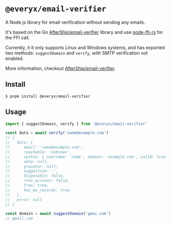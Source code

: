 # `@everyx/email-verifier`

A Node.js library for email verification without sending any emails.

It's based on the Go [AfterShip/email-verifier](https://github.com/AfterShip/email-verifier) library and use [node-ffi-rs](https://github.com/zhangyuang/node-ffi-rs) for the FFI call.

Currently, it it only supports Linux and Windows systems, and has exported two methods: `suggestDomain` and `verify`, with SMTP verification not enabled.

More information, checkout [AfterShip/email-verifier](https://github.com/AfterShip/email-verifier).

## Install

```console
$ pnpm install @everyx/email-verifier
```

## Usage

```ts
import { suggestDomain, verify } from '@everyx/email-verifier'

const data = await verify('name@example.com')
// {
//   data: {
//      email: 'name@example.com',
//      reachable: 'unknown',
//      syntax: { username: 'name', domain: 'example.com', valid: true },
//      smtp: null,
//      gravatar: null,
//      suggestion: '',
//      disposable: false,
//      role_account: false,
//      free: true,
//      has_mx_records: true
//   },
//   error: null
// }

const domain = await suggestDomain('gmai.com')
// gmail.com
```
